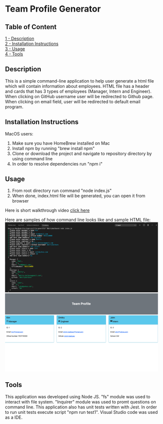 # Team Profile Generator

## Table of Content
[1 - Description](##Description)<br/>
[2 - Installation Instructions](##Installation-Instructions)<br/>
[3 - Usage](##Usage)<br/>
[4 - Tools](##Tools)<br/>


## Description

This is a simple command-line application to help user generate a html file which will contain information about employees. HTML file has a header and cards that has 3 types of employees (Manager, Intern and Engineer). When clicking on GitHub username user will be redirected to Github page. When clicking on email field, user will be redirected to default email program.

## Installation Instructions

MacOS users:
1. Make sure you have HomeBrew installed on Mac
2. Install npm by running "brew install npm"
3. Clone or download the project and navigate to repository directory by using command line
4. In order to resolve dependencies run "npm i"

## Usage

1. From root directory run command "node index.js" 
2. When done, index.html file will be generated, you can open it from browser

Here is short walkthrough video [click here](https://drive.google.com/file/d/1vmXvkQN55AsnPWlFSHKZR7dzP65-axc5/view)

Here are samples of how command line looks like and sample HTML file:
![Command Line questions](./src/terminal-screen.png)
![Sample README](./src/html-screen.png)

## Tools

This application was developed using Node JS. "fs" module was used to interact with file system. "Inquirer" module was used to promt questions on command line. This application also has unit tests written with Jest. In order to run unit tests execute script "npm run test1". Visual Studio code was used as a IDE. 